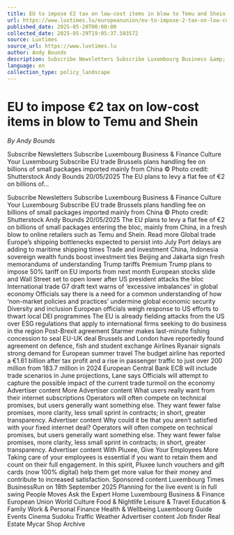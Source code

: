 ```yaml
---
title: EU to impose €2 tax on low-cost items in blow to Temu and Shein
url: https://www.luxtimes.lu/europeanunion/eu-to-impose-2-tax-on-low-cost-items-in-blow-to-temu-and-shein/67947412.html
published_date: 2025-05-20T00:00:00
collected_date: 2025-05-29T19:05:37.503572
source: Luxtimes
source_url: https://www.luxtimes.lu
author: Andy Bounds
description: Subscribe Newsletters Subscribe Luxembourg Business &amp; Finance Culture Your Luxembourg Subscribe EU trade Brussels plans handling fee on billions of small packages imported mainly from China © Photo credit: Shutterstock Andy Bounds 20/05/2025 The EU plans to levy a flat fee of €2 on billions of...
language: en
collection_type: policy_landscape
---
```


# EU to impose €2 tax on low-cost items in blow to Temu and Shein

*By Andy Bounds*

Subscribe Newsletters Subscribe Luxembourg Business &amp; Finance Culture Your Luxembourg Subscribe EU trade Brussels plans handling fee on billions of small packages imported mainly from China © Photo credit: Shutterstock Andy Bounds 20/05/2025 The EU plans to levy a flat fee of €2 on billions of...

Subscribe Newsletters Subscribe Luxembourg Business &amp; Finance Culture Your Luxembourg Subscribe EU trade Brussels plans handling fee on billions of small packages imported mainly from China © Photo credit: Shutterstock Andy Bounds 20/05/2025 The EU plans to levy a flat fee of €2 on billions of small packages entering the bloc, mainly from China, in a fresh blow to online retailers such as Temu and Shein. Read more Global trade Europe’s shipping bottlenecks expected to persist into July Port delays are adding to maritime shipping times Trade and investment China, Indonesia sovereign wealth funds boost investment ties Beijing and Jakarta sign fresh memorandums of understanding Trump tariffs Premium Trump plans to impose 50% tariff on EU imports from next month European stocks slide and Wall Street set to open lower after US president attacks the bloc International trade G7 draft text warns of ‘excessive imbalances’ in global economy Officials say there is a need for a common understanding of how ‘non-market policies and practices’ undermine global economic security Diversity and inclusion European officials weigh response to US efforts to thwart local DEI programmes The EU is already fielding attacks from the US over ESG regulations that apply to international firms seeking to do business in the region Post-Brexit agreement Starmer makes last-minute fishing concession to seal EU-UK deal Brussels and London have reportedly found agreement on defence, fish and student exchange Airlines Ryanair signals strong demand for European summer travel The budget airline has reported a €1.61 billion after tax profit and a rise in passenger traffic to just over 200 million from 183.7 million in 2024 European Central Bank ECB will include trade scenarios in June projections, Lane says Officials will attempt to capture the possible impact of the current trade turmoil on the economy Advertiser content More Advertiser content What users really want from their internet subscriptions Operators will often compete on technical promises, but users generally want something else. They want fewer false promises, more clarity, less small sprint in contracts; in short, greater transparency. Advertiser content Why could it be that you aren’t satisfied with your fixed internet deal? Operators will often compete on technical promises, but users generally want something else. They want fewer false promises, more clarity, less small sprint in contracts; in short, greater transparency. Advertiser content With Pluxee, Give Your Employees More Taking care of your employees is essential if you want to retain them and count on their full engagement. In this spirit, Pluxee lunch vouchers and gift cards (now 100% digital) help them get more value for their money and contribute to increased satisfaction. Sponsored content Luxembourg Times BusinessRun on 18th September 2025 Planning for the live event is in full swing People Moves Ask the Expert Home Luxembourg Business &amp; Finance European Union World Culture Food &amp; Nightlife Leisure &amp; Travel Education &amp; Family Work &amp; Personal Finance Health &amp; Wellbeing Luxembourg Guide Events Cinema Sudoku Traffic Weather Advertiser content Job finder Real Estate Mycar Shop Archive